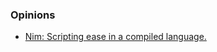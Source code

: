 ### Opinions

- [Nim: Scripting ease in a compiled language.](https://www.junglecoder.com/blog/nim-early-report)